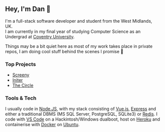 ## Hey, I'm Dan 👋

I'm a full-stack software developer and student from the West Midlands, UK. <br />
I am currently in my final year of studying Computer Science as an Undergrad at [Coventry University](https://www.coventry.ac.uk/).

Things may be a bit quiet here as most of my work takes place in private repos, I am doing cool stuff behind the scenes I promise 🤞

### Top Projects

- [Screeny](https://github.com/danperks/Screeny)
- [Initer](https://github.com/danperks/Initer)
- [The Circle](https://github.com/danperks/theCircle)

### Tools & Tech

I usually code in [Node.JS](https://www.python.org/), with my stack consisting of [Vue.js](https://vuejs.org/), [Express](https://expressjs.com/) and either a traditional DBMS (MS SQL Server, PostgreSQL, SQLite3) or [Redis](https://redis.io/). I code with [VS Code](https://code.visualstudio.com/) on a Hackintosh/Windows dualboot, host on [Heroku](https://www.heroku.com/) and containerise with [Docker](https://www.docker.com/) on [Ubuntu](https://ubuntu.com/).
